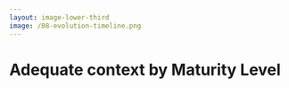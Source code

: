 ```yaml
---
layout: image-lower-third
image: /08-evolution-timeline.png
---
```


# Adequate context by Maturity Level

<!--

*Different Approaches for Different Maturities: Each served its purpose at the right time*

 How do you supply context to your LLM?

Let's look at how our approaches to working with LLMs have evolved. What's important to understand is that these weren't failures - they were appropriate responses to different levels of LLM maturity. Each approach served its purpose at the right time.

[Audience Engagement] How do you supply context to your LLM? [We'll come back to this after we explore the approaches]
-->
